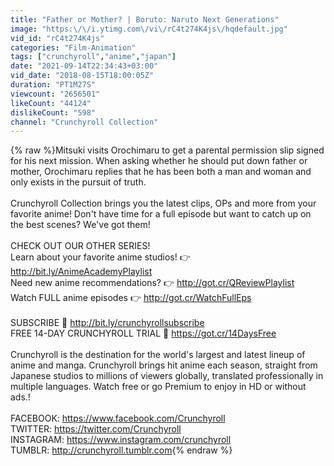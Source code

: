 ```yaml
---
title: "Father or Mother? | Boruto: Naruto Next Generations"
image: "https:\/\/i.ytimg.com\/vi\/rC4t274K4js\/hqdefault.jpg"
vid_id: "rC4t274K4js"
categories: "Film-Animation"
tags: ["crunchyroll","anime","japan"]
date: "2021-09-14T22:34:43+03:00"
vid_date: "2018-08-15T18:00:05Z"
duration: "PT1M27S"
viewcount: "2656501"
likeCount: "44124"
dislikeCount: "598"
channel: "Crunchyroll Collection"
---
```

{% raw %}Mitsuki visits Orochimaru to get a parental permission slip signed for his next mission. When asking whether he should put down father or mother, Orochimaru replies that he has been both a man and woman and only exists in the pursuit of truth.<br /><br />Crunchyroll Collection brings you the latest clips, OPs and more from your favorite anime! Don't have time for a full episode but want to catch up on the best scenes? We've got them!<br /><br />CHECK OUT OUR OTHER SERIES!<br />Learn about your favorite anime studios! 👉  <a rel="nofollow" target="blank" href="http://bit.ly/AnimeAcademyPlaylist">http://bit.ly/AnimeAcademyPlaylist</a><br />Need new anime recommendations? 👉  <a rel="nofollow" target="blank" href="http://got.cr/QReviewPlaylist">http://got.cr/QReviewPlaylist</a><br />Watch FULL anime episodes 👉  <a rel="nofollow" target="blank" href="http://got.cr/WatchFullEps">http://got.cr/WatchFullEps</a><br /><br />SUBSCRIBE 🌟  <a rel="nofollow" target="blank" href="http://bit.ly/crunchyrollsubscribe">http://bit.ly/crunchyrollsubscribe</a><br />FREE 14-DAY CRUNCHYROLL TRIAL 🌟  <a rel="nofollow" target="blank" href="https://got.cr/14DaysFree">https://got.cr/14DaysFree</a><br /><br />Crunchyroll is the destination for the world's largest and latest lineup of anime and manga. Crunchyroll brings hit anime each season, straight from Japanese studios to millions of viewers globally, translated professionally in multiple languages. Watch free or go Premium to enjoy in HD or without ads.!<br /><br />FACEBOOK: <a rel="nofollow" target="blank" href="https://www.facebook.com/Crunchyroll">https://www.facebook.com/Crunchyroll</a><br />TWITTER: <a rel="nofollow" target="blank" href="https://twitter.com/Crunchyroll">https://twitter.com/Crunchyroll</a><br />INSTAGRAM: <a rel="nofollow" target="blank" href="https://www.instagram.com/crunchyroll">https://www.instagram.com/crunchyroll</a><br />TUMBLR: <a rel="nofollow" target="blank" href="http://crunchyroll.tumblr.com">http://crunchyroll.tumblr.com</a>{% endraw %}
